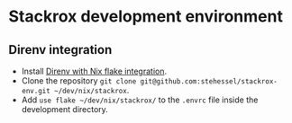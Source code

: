 # Stackrox development environment

## Direnv integration

* Install [Direnv with Nix flake integration](https://github.com/nix-community/nix-direnv).
* Clone the repository `git clone git@github.com:stehessel/stackrox-env.git ~/dev/nix/stackrox`.
* Add `use flake ~/dev/nix/stackrox/` to the `.envrc` file inside the development directory.
